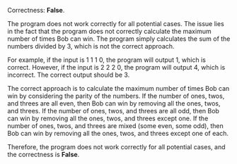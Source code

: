 Correctness: **False**.

The program does not work correctly for all potential cases. The issue lies in the fact that the program does not correctly calculate the maximum number of times Bob can win. The program simply calculates the sum of the numbers divided by 3, which is not the correct approach.

For example, if the input is 1 1 1 0, the program will output 1, which is correct. However, if the input is 2 2 2 0, the program will output 4, which is incorrect. The correct output should be 3.

The correct approach is to calculate the maximum number of times Bob can win by considering the parity of the numbers. If the number of ones, twos, and threes are all even, then Bob can win by removing all the ones, twos, and threes. If the number of ones, twos, and threes are all odd, then Bob can win by removing all the ones, twos, and threes except one. If the number of ones, twos, and threes are mixed (some even, some odd), then Bob can win by removing all the ones, twos, and threes except one of each.

Therefore, the program does not work correctly for all potential cases, and the correctness is **False**.
